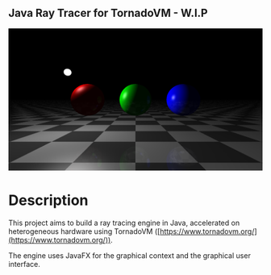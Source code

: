 ## Java Ray Tracer for TornadoVM - W.I.P

![Demo](Demo.png)

# Description

This project aims to build a ray tracing engine in Java, accelerated on heterogeneous hardware using
TornadoVM ([https://www.tornadovm.org/](https://www.tornadovm.org/)).

The engine uses JavaFX for the graphical context and the graphical user interface.